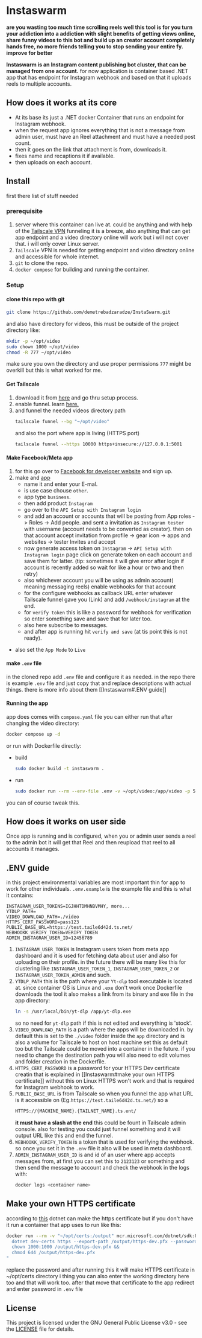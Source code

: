 # Instaswarm
**are you wasting too much time scrolling reels well this tool is for you turn your addiction  into a addiction with slight benefits of getting views online, share funny videos to this bot and build up an creator account completely hands free, no more friends telling you to stop sending your entire fy. improve for better**

**Instaswarm is an Instagram content publishing bot cluster, that can be managed from one account.** for now application is container based .NET app that has endpoint for Instagram webhook and based on that it uploads reels to multiple accounts.

## How does it works at its core
- At its base its just a .NET docker Container that runs an endpoint for Instagram webhook. 
- when the request app ignores everything that is not a message from admin user, must have an Reel attachment and must have a needed post count.
- then it goes on the link that attachment is from, downloads it.
- fixes name and recaptions it if available.
- then uploads on each account.

## Install
first there list of stuff needed
### prerequisite
1. server where this container can live at. could be anything and with help of the [Tailscale VPN](https://tailscale.com/) funneling it is a breeze, also anything that can get app endpoint and a video directory online will work but i will not cover that. i will only cover Linux server.
2. `Tailscale` VPN is needed for getting endpoint and video directory online and accessible for whole internet.
3. `git` to clone the repo.
4. `docker compose` for building and running the container.

### Setup
#### clone this repo with git 
```bash
git clone https://github.com/demetrebadzaradze/InstaSwarm.git
```
and also have directory for videos, this must be outside of the project directory like:
```bash
mkdir -p ~/opt/video
sudo chown 1000 ~/opt/video
chmod -R 777 ~/opt/video
```
make sure you own the directory and use proper permissions `777` might be overkill but this is what worked for me.

#### Get Tailscale
1. download it from [here](https://tailscale.com/download/linux) and go thru setup process.
2. enable funnel. learn [here.](https://tailscale.com/kb/1223/funnel) 
3. and funnel the needed videos directory path
	```bash
	tailscale funnel --bg "~/opt/video"
	```
	and also the port where app is living (HTTPS port)
	```bash
	tailscale funnel --https 10000 https+insecure://127.0.0.1:5001
	```
	
#### Make Facebook/Meta app
1. for this go over to [Facebook for developer website](https://developers.facebook.com/) and sign up.
2. make and [app](https://developers.facebook.com/apps/)
	- name it and enter your E-mal.
	- is use case chouse `other`.
	- app type `business`.
	- then add product `Instagram`
	- go over to the `API Setup with Instagram login`
	- and add an account or accounts that will be posting from App roles -> Roles -> Add people. and sent a invitation as `Instagram tester` with username (account needs to be converted as creator). then on that account accept invitation from profile -> gear icon -> apps and websites -> tester Invites and accept
	- now generate access token on `Instagram` -> `API Setup with Instagram login` page click on generate token on each account and save them for latter. (tip: sometimes it will give error after login if account is recently added so wait for like a hour or two and then retry)
	- also whichever account you will be using as admin account( meaning messaging reels) enable webhooks for that account 
	- for the configure webhooks as callback URL enter whatever Tailscale funnel gave you (Link) and add `/webhook/instagram` at the end.
	- for `verify token` this is like a password for webhook for verification so enter something save and save that for later too.
	- also here subscribe to messages.
	- and after app is running hit `verify and save` (at tis point this is not ready).
- also set the `App Mode` to `Live`

#### make `.env` file 
in the cloned repo add `.env` file and configure it as needed. in the repo there is example `.env` file and just copy that and replace descriptions with actual things. there is more info about them [[Instaswarm#.ENV guide]]

#### Running the app
app does comes with `compose.yaml` file you can either run that after changing the video directory:
```bash
docker compose up -d
```
 or run with Dockerfile directly:
 - build
	```bash
	sudo docker build -t instaswarm .
	```
 - run
	```bash
	sudo docker run --rm --env-file .env -v ~/opt/video:/app/video -p 5000:8080 -p 5001:8081 --name Instaswarm instaswarm
	```
you can of course tweak this.

## How does it works on user side
Once app is running and is configured, when you or admin user sends a reel to the admin bot it will get that Reel and then reupload that reel to all accounts it manages.

## .ENV guide
in this project environmental variables are most important thin for app to work for other individuals. `.env.example` is the example file and this is what it contains:
```env
INSTAGRAM_USER_TOKENS=IGJHHTDMHNBVMHY, more...	 
YTDLP_PATH=
VIDEO_DOWNLOAD_PATH=./video
HTTPS_CERT_PASSWORD=pass123
PUBLIC_BASE_URL=https://test.taile6d42d.ts.net/
WEBHOOKK_VERIFY_TOKEN=VERIFY_TOKEN
ADMIN_INSTAGRAM_USER_ID=12456789
```
1. `INSTAGRAM_USER_TOKEN` is Instagram users token from meta app dashboard and it is used for fetching data about user and also for uploading on their profile. in the future there will be many like this for clustering like `INSTAGRAM_USER_TOKEN_1`, `INSTAGRAM_USER_TOKEN_2` or `INSTAGRAM_USER_TOKEN_ADMIN` and such.
2. `YTDLP_PATH` this is the path where your `Yt-dlp` tool executable is located at. since container OS is Linux and `.exe` don't work once Dockerfile downloads the tool it also makes a link from its binary and exe file in the app directory: 
	```bash
	ln -s /usr/local/bin/yt-dlp /app/yt-dlp.exe
	```
	so no need for `yt-dlp` path if this is not edited and everything is 'stock'.
3. `VIDEO_DOWNLOAD_PATH` is a path where the apps will be downloaded in. by default this is set to the `./video` folder inside the `app` directory and is also  a volume for Tailscale to host on host machine set this as default too but the Tailscale could be moved into a container in the future. if you need to change the destination path you will also need to edit volumes and folder creation in the Dockerfile.
4. `HTTPS_CERT_PASSWORD` is a password for your HTTPS Dev certificate creatin that is explained in [[Instaswarm#make your own HTTPS certificate]] without this on Linux  HTTPS won't work and that is required for Instagram webhook to work.
5. `PUBLIC_BASE_URL` is from Tailscale so when you funnel the app what URL is it accessible on (Eg.`https://test.taile6d42d.ts.net/`) so a 
	```bash
	HTTPS://{MACHINE_NAME}.{TAILNET_NAME}.ts.ent/
	``` 
	**it must have a slash at the end**
	this could be fount in Tailscale admin console. also for testing you could just funnel something and it will output URL like this and end the funnel. 
6. `WEBHOOKK_VERIFY_TOKEN` is a token that is used for verifying the webhook. so once you set it in the `.env` file it also will be used in meta dashboard.
7. `ADMIN_INSTAGRAM_USER_ID` is and id of an user where app accepts messages from, at first you can set this to `2123123` or something and then send the message to account and check the webhook in the logs with:
	```bash
	docker logs <container name>
	```
## Make your own HTTPS certificate
according to [this](https://learn.microsoft.com/en-us/dotnet/core/tools/dotnet-dev-certs)  dotnet can make the https certificate but if you don't have it run a container that app uses to run like this:
```bash
docker run --rm -v "~/opt/certs:/output" mcr.microsoft.com/dotnet/sdk:8.0 bash -c "
  dotnet dev-certs https --export-path /output/https-dev.pfx --password '<your strong password>' &&
  chown 1000:1000 /output/https-dev.pfx &&
  chmod 644 /output/https-dev.pfx
"
```
replace the password and after running this it will make HTTPS certificate in ~/opt/certs directory i thing you can also enter the working directory here too and that will work too.
after that move that certificate to the app redirect and enter password in `.env` file 

## License
This project is licensed under the GNU General Public License v3.0 - see the [LICENSE](https://github.com/demetrebadzaradze/InstaSwarm/blob/master/LICENSE) file for details.
